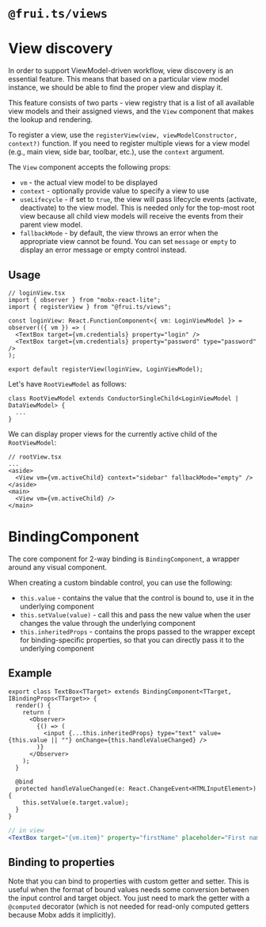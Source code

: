 # `@frui.ts/views`

# View discovery

In order to support ViewModel-driven workflow, view discovery is an essential feature. This means that based on a particular view model instance, we should be able to find the proper view and display it.

This feature consists of two parts - view registry that is a list of all available view models and their assigned views, and the `View` component that makes the lookup and rendering.

To register a view, use the `registerView(view, viewModelConstructor, context?)` function. If you need to register multiple views for a view model (e.g., main view, side bar, toolbar, etc.), use the `context` argument.

The `View` component accepts the following props:

- `vm` - the actual view model to be displayed
- `context` - optionally provide value to specify a view to use
- `useLifecycle` - if set to `true`, the view will pass lifecycle events (activate, deactivate) to the view model. This is needed only for the top-most root view because all child view models will receive the events from their parent view model.
- `fallbackMode` - by default, the view throws an error when the appropriate view cannot be found. You can set `message` or `empty` to display an error message or empty control instead.

## Usage

```tsx
// loginView.tsx
import { observer } from "mobx-react-lite";
import { registerView } from "@frui.ts/views";

const loginView: React.FunctionComponent<{ vm: LoginViewModel }> = observer(({ vm }) => (
  <TextBox target={vm.credentials} property="login" />
  <TextBox target={vm.credentials} property="password" type="password" />
);

export default registerView(loginView, LoginViewModel);
```

Let's have `RootViewModel` as follows:

```tsx
class RootViewModel extends ConductorSingleChild<LoginViewModel | DataViewModel> {
  ...
}
```

We can display proper views for the currently active child of the `RootViewModel`:

```tsx
// rootView.tsx
...
<aside>
  <View vm={vm.activeChild} context="sidebar" fallbackMode="empty" />
</aside>
<main>
  <View vm={vm.activeChild} />
</main>
```

# BindingComponent

The core component for 2-way binding is `BindingComponent`, a wrapper around any visual component.

When creating a custom bindable control, you can use the following:

- `this.value` - contains the value that the control is bound to, use it in the underlying component
- `this.setValue(value)` - call this and pass the new value when the user changes the value through the underlying component
- `this.inheritedProps` - contains the props passed to the wrapper except for binding-specific properties, so that you can directly pass it to the underlying component

## Example

```tsx
export class TextBox<TTarget> extends BindingComponent<TTarget, IBindingProps<TTarget>> {
  render() {
    return (
      <Observer>
        {() => (
          <input {...this.inheritedProps} type="text" value={this.value || ""} onChange={this.handleValueChanged} />
        )}
      </Observer>
    );
  }

  @bind
  protected handleValueChanged(e: React.ChangeEvent<HTMLInputElement>) {
    this.setValue(e.target.value);
  }
}
```

```jsx
// in view
<TextBox target="{vm.item}" property="firstName" placeholder="First name" />
```

## Binding to properties

Note that you can bind to properties with custom getter and setter. This is useful when the format of bound values needs some conversion between the input control and target object. You just need to mark the getter with a `@computed` decorator (which is not needed for read-only computed getters because Mobx adds it implicitly).
